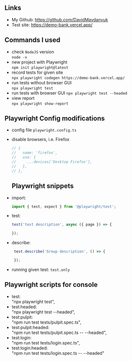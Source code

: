 ## Links
- My Github: https://github.com/DavidMaydanyuk
- Test site: https://demo-bank.vercel.app/

## Commands I used
- check `NodeJS` version  
`node -v`
- new project with Playwright  
`npm init playwright@latest`
- record tests for given site  
`npx playwright codegen https://demo-bank.vercel.app/`
- run tests without browser GUI  
`npx playwright test`
- run tests with browser GUI
`npx playwright test --headed`
- view report  
`npx playwright show-report`

## Playwright Config modifications
- config file `playwright.config.ts`
- disable browsers, i.e. Firefox  
    ```javascript
    // {
    //   name: 'firefox',
    //   use: {
    //     ...devices['Desktop Firefox'],
    //   },
    // },
    ```

    ## Playwright snippets
- import:
    ```typescript
    import { test, expect } from '@playwright/test';
    ```
- test:
    ```typescript
    test('test description', async ({ page }) => {
    
    });
    ```
- describe:
    ```typescript
     test.describe('Group description', () => {

     });
    ```
- running given test: `test.only`

 ## Playwright scripts for console
 
- test:  
"npx playwright test",   
- test:headed:  
"npx playwright test --headed",
- test:pulpit:  
"npm run test tests/pulpit.spec.ts",
- test:pulpit:headed:  
"npm run test tests/pulpit.spec.ts -- --headed",
- test:login:  
"npm run test tests/login.spec.ts",
- test:login:headed:  
"npm run test tests/login.spec.ts -- --headed"  